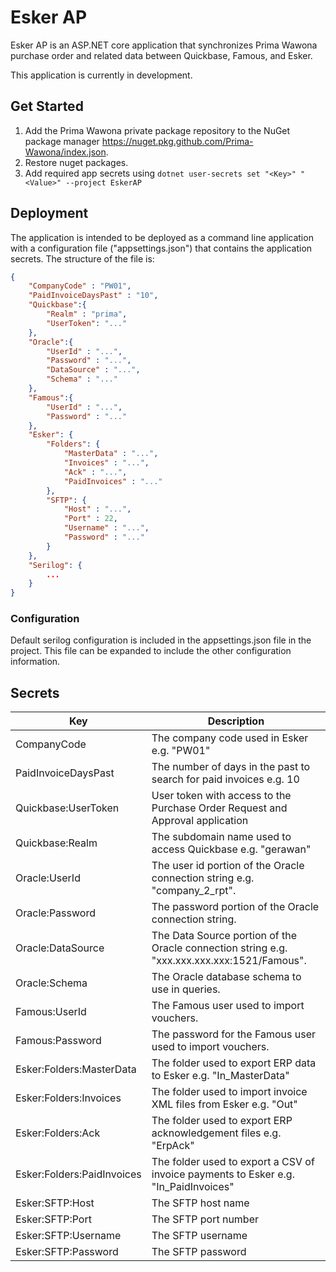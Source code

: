 # Esker AP

Esker AP is an ASP.NET core application that synchronizes Prima Wawona purchase order and related data between Quickbase, Famous, 
and Esker.

This application is currently in development.

## Get Started

1. Add the Prima Wawona private package repository to the NuGet package manager https://nuget.pkg.github.com/Prima-Wawona/index.json.
1. Restore nuget packages. 
1. Add required app secrets using `dotnet user-secrets set "<Key>" "<Value>" --project EskerAP`

## Deployment
The application is intended to be deployed as a command line application with a configuration file ("appsettings.json") that contains 
the application secrets.  The structure of the file is:

```json
{
	"CompanyCode" : "PW01",
	"PaidInvoiceDaysPast" : "10",
	"Quickbase":{
		"Realm" : "prima",
		"UserToken": "..."
	},
	"Oracle":{
		"UserId" : "...",
		"Password" : "...",
		"DataSource" : "...",
		"Schema" : "..."
	},
	"Famous":{
		"UserId" : "...",
		"Password" : "..."
	},
	"Esker": {
		"Folders": {
			"MasterData" : "...",
			"Invoices" : "...",
			"Ack" : "...",
			"PaidInvoices" : "..."
		},
		"SFTP": {
			"Host" : "...",
			"Port" : 22,
			"Username" : "...",
			"Password" : "..."
		}
	},
	"Serilog": {
		...
	}
}
```
### Configuration
Default serilog configuration is included in the appsettings.json file in the project. This file can be expanded to include the other configuration information.

## Secrets
| Key | Description |
|-----|-------------|
| CompanyCode | The company code used in Esker e.g. "PW01" |
| PaidInvoiceDaysPast | The number of days in the past to search for paid invoices e.g. 10 |
| Quickbase:UserToken | User token with access to the Purchase Order Request and Approval application |
| Quickbase:Realm | The subdomain name used to access Quickbase e.g. "gerawan" |
| Oracle:UserId | The user id portion of the Oracle connection string e.g. "company_2_rpt". |
| Oracle:Password | The password portion of the Oracle connection string. |
| Oracle:DataSource | The Data Source portion of the Oracle connection string e.g. "xxx.xxx.xxx.xxx:1521/Famous". |
| Oracle:Schema | The Oracle database schema to use in queries. |
| Famous:UserId | The Famous user used to import vouchers. |
| Famous:Password | The password for the Famous user used to import vouchers. |
| Esker:Folders:MasterData | The folder used to export ERP data to Esker e.g. "In_MasterData" |
| Esker:Folders:Invoices | The folder used to import invoice XML files from Esker e.g. "Out" |
| Esker:Folders:Ack | The folder used to export ERP acknowledgement files e.g. "ErpAck" |
| Esker:Folders:PaidInvoices | The folder used to export a CSV of invoice payments to Esker e.g. "In_PaidInvoices" |
| Esker:SFTP:Host | The SFTP host name |
| Esker:SFTP:Port | The SFTP port number |
| Esker:SFTP:Username | The SFTP username |
| Esker:SFTP:Password | The SFTP password |
